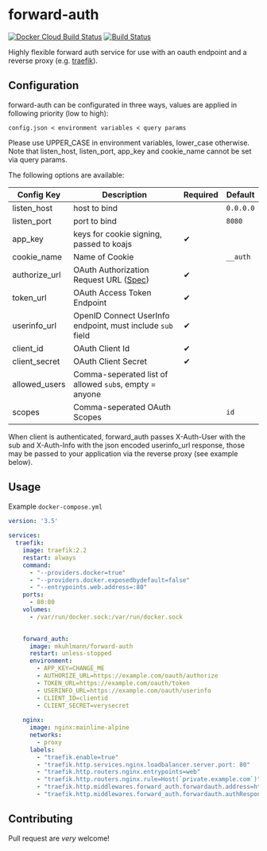
# forward-auth
[![Docker Cloud Build Status](https://img.shields.io/docker/cloud/build/mkuhlmann/forward-auth.svg)](https://hub.docker.com/r/mkuhlmann/forward-auth)
[![Build Status](https://travis-ci.org/mkuhlmann/forward-auth.svg?branch=master)](https://travis-ci.org/mkuhlmann/forward-auth)

Highly flexible forward auth service for use with an oauth endpoint and a reverse proxy (e.g. [traefik](https://docs.traefik.io/middlewares/forwardauth/)).

## Configuration

forward-auth can be configurated in three ways, values are applied in following priority (low to high): 

`config.json < environment variables < query params` 

Please use UPPER_CASE in environment variables, lower_case otherwise. Note that listen_host, listen_port, app_key and cookie_name cannot be set via query params.

The following options are available:

Config Key | Description | Required | Default
---------- | ----------- | -------   | -------
listen_host| host to bind |  | `0.0.0.0`
listen_port| port to bind | | `8080`
app_key    | keys for cookie signing, passed to koajs | ✔ |
cookie_name | Name of Cookie | | `__auth`
authorize_url  | OAuth Authorization Request URL ([Spec](https://tools.ietf.org/html/rfc6749#section-4.1.1)) | ✔ |
token_url  | OAuth Access Token Endpoint| ✔ |
userinfo_url   | OpenID Connect UserInfo endpoint, must include `sub` field| ✔ |
client_id | OAuth Client Id| ✔ |
client_secret | OAuth Client Secret| ✔ |
allowed_users | Comma-seperated list of allowed `sub`s, empty = anyone | | 
scopes | Comma-seperated OAuth Scopes |  | `id`

When client is authenticated, forward_auth passes X-Auth-User with the sub and X-Auth-Info with the json encoded userinfo_url response, those may be passed to your application via the reverse proxy (see example below).



## Usage

Example `docker-compose.yml`

```yaml
version: '3.5'
  
services:
  traefik:
    image: traefik:2.2
    restart: always
    command:
      - "--providers.docker=true"
      - "--providers.docker.exposedbydefault=false"
      - "--entrypoints.web.address=:80"
    ports:
      - 80:80
    volumes:
      - /var/run/docker.sock:/var/run/docker.sock

      
    forward_auth:
      image: mkuhlmann/forward-auth
      restart: unless-stopped
      environment:
        - APP_KEY=CHANGE_ME
        - AUTHORIZE_URL=https://example.com/oauth/authorize
        - TOKEN_URL=https://example.com/oauth/token
        - USERINFO_URL=https://example.com/oauth/userinfo
        - CLIENT_ID=clientid
        - CLIENT_SECRET=verysecret
    
    nginx:
      image: nginx:mainline-alpine
      networks:
        - proxy
      labels:
        - "traefik.enable=true"
        - "traefik.http.services.nginx.loadbalancer.server.port: 80"
        - "traefik.http.routers.nginx.entrypoints=web"
        - "traefik.http.routers.nginx.rule=Host(`private.example.com`)"
        - "traefik.http.middlewares.forward_auth.forwardauth.address=http://forward_auth:8080/auth?allowed_users=ALLOWED_USER_SUB"
        - "traefik.http.middlewares.forward_auth.forwardauth.authResponseHeaders=X-Auth-User,X-Auth-Info"
```

## Contributing

Pull request are *very* welcome!